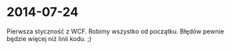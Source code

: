 2014-07-24
==========
Pierwsza styczność z WCF. Robimy wszystko od początku.
Błędów pewnie będzie więcej niż linii kodu. ;)
